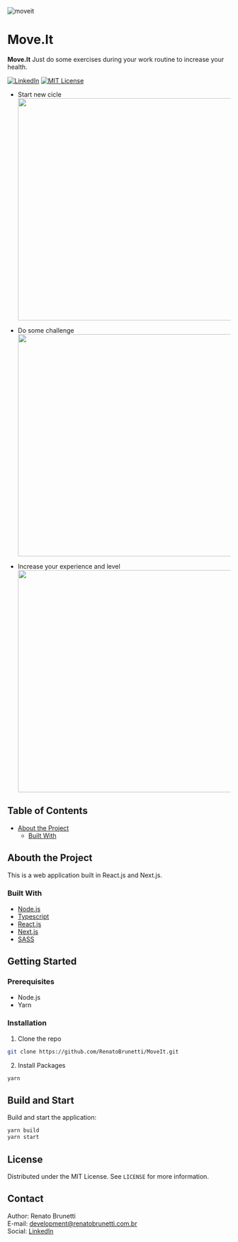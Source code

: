 ![moveit](https://renatobrunetti.com.br/projects/moveit/moveit-logo-github.svg)

# Move.It

**Move.It** Just do some exercises during your work routine to increase your health.

[![LinkedIn][linkedin-shield]][linkedin-url]
[![MIT License][license-shield]][license-url]

- Start new cicle<br>
  <img src="https://renatobrunetti.com.br/projects/moveit/moveit-start.png" width="500px">

- Do some challenge<br>
  <img src="https://renatobrunetti.com.br/projects/moveit/moveit-challenge.png" width="500px">

- Increase your experience and level<br>
  <img src="https://renatobrunetti.com.br/projects/moveit/moveit-levelup.png" width="500px">

## Table of Contents

- [About the Project](#about-the-project)
  - [Built With](#built-with)

## Abouth the Project

This is a web application built in React.js and Next.js.

### Built With

- [Node.js](https://nodejs.org/)
- [Typescript](https://www.typescriptlang.org/)
- [React.js](https://reactjs.org/)
- [Next.js](https://nextjs.org/)
- [SASS](https://sass-lang.com/)

## Getting Started

### Prerequisites

- Node.js
- Yarn

### Installation

1. Clone the repo

```sh
git clone https://github.com/RenatoBrunetti/MoveIt.git
```

2. Install Packages

```sh
yarn
```

## Build and Start

Build and start the application:

```sh
yarn build
yarn start
```

## License

Distributed under the MIT License. See `LICENSE` for more information.

## Contact

Author: Renato Brunetti<br>
E-mail: [development@renatobrunetti.com.br](mailto:development@renatobrunetti.com.br)<br>
Social: [LinkedIn](https://linkedin.com/in/RenatoCarapiaBrunetti/)

<!-- MARKDOWN LINKS & IMAGES -->

[license-shield]: https://img.shields.io/github/license/othneildrew/Best-README-Template.svg?style=flat-square
[license-url]: https://github.com/RenatoBrunetti/MoveIt/blob/master/license.txt
[linkedin-shield]: https://img.shields.io/badge/-LinkedIn-black.svg?style=flat-square&logo=linkedin&colorB=555
[linkedin-url]: https://linkedin.com/in/RenatoCarapiaBrunetti/
